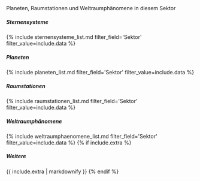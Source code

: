 <div class="card mb-3">
    <div class="card-header bg-yellow text-dark">Planeten, Raumstationen und Weltraumphänomene in diesem Sektor</div>
    <div class="card-body">
        <h5>Sternensysteme</h5>
        {% include sternensysteme_list.md filter_field='Sektor' filter_value=include.data %}
        <h5>Planeten</h5>
        {% include planeten_list.md filter_field='Sektor' filter_value=include.data %}
        <h5>Raumstationen</h5>
        {% include raumstationen_list.md filter_field='Sektor' filter_value=include.data %}
        <h5>Weltraumphänomene</h5>
        {% include weltraumphaenomene_list.md filter_field='Sektor' filter_value=include.data %}
        {% if include.extra %}
            <h5>Weitere</h5>
            {{ include.extra | markdownify }}
        {% endif %}
    </div>
</div>